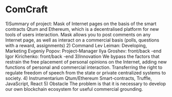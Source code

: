 # ComCraft
1)Summary of project:
Mask of Internet pages on the basis of the smart contracts Qtum and Ethereum, which is a decentralised platform for new tools of users interaction. Mask allows you to post comments on any Internet page, as well as interact on a commercial basis (polls, questions with a reward, assignments)
2) Command
Lev Leiman: Developing, Marketing
Evgeniy Popov: Project-Manager
Ilya Groshev: front/back -end
Igor Kirichenko: front/back -end
3)Innovation
We bypass the factors that restrain the free placement of personal opinions on the Internet, adding new functions of personal and commercial interaction.
Transferring the right to regulate freedom of speech from the state or private centralized systems to society.
4) Instrumentarium
Qtum/Ethereum Smart-contracts, Truffle, JavaScript, React 
5) Obstacle
The problem is that it is necessary to develop our own blockchain ecosystem for useful commercial grounding. 
	

